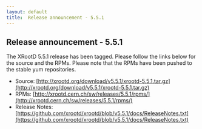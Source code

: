 ```yaml
---
layout: default
title:  Release announcement - 5.5.1
---
```


Release announcement - 5.5.1
-----------------------------

The XRootD 5.5.1 release has been tagged. Please follow the links
below for the source and the RPMs. Please note that the RPMs have been pushed
to the stable yum repositories.

 * Source: [http://xrootd.org/download/v5.5.1/xrootd-5.5.1.tar.gz](http://xrootd.org/download/v5.5.1/xrootd-5.5.1.tar.gz)
 * RPMs: [http://xrootd.cern.ch/sw/releases/5.5.1/rpms/](http://xrootd.cern.ch/sw/releases/5.5.1/rpms/)
 * Release Notes: [https://github.com/xrootd/xrootd/blob/v5.5.1/docs/ReleaseNotes.txt](https://github.com/xrootd/xrootd/blob/v5.5.1/docs/ReleaseNotes.txt)
